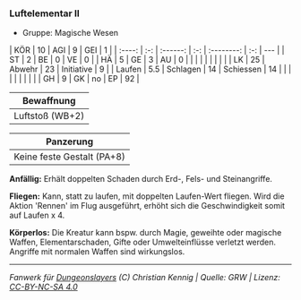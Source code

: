 ### Luftelementar II

- Gruppe: Magische Wesen

|  KÖR   | 10  |   AGI    |  9  |    GEI     |  1  |
| :----: | :-: | :------: | :-: | :--------: | :-: | --- |
|   ST   |  2  |    BE    |  0  |     VE     |  0  |
|   HÄ   |  5  |    GE    |  3  |     AU     |  0  |
|        |     |          |     |            |     |     |
|   LK   | 25  |  Abwehr  | 23  | Initiative |  9  |
| Laufen | 5.5 | Schlagen | 14  | Schiessen  | 14  |
|        |     |          |     |            |     |     |
|   GH   |  9  |    GK    | no  |     EP     | 92  |

|   Bewaffnung    |
| :-------------: |
| Luftstoß (WB+2) |

|         Panzerung          |
| :------------------------: |
| Keine feste Gestalt (PA+8) |

**Anfällig:** Erhält doppelten Schaden durch Erd-, Fels- und Steinangriffe.

**Fliegen:** Kann, statt zu laufen, mit doppelten Laufen-Wert fliegen. Wird die Aktion 'Rennen' im Flug ausgeführt, erhöht sich die Geschwindigkeit somit auf Laufen x 4.

**Körperlos:** Die Kreatur kann bspw. durch Magie, geweihte oder magische Waffen, Elementarschaden, Gifte oder Umwelteinflüsse verletzt werden. Angriffe mit normalen Waffen sind wirkungslos.

---

_Fanwerk für [Dungeonslayers](https://www.dungeonslayers.net/) (C) Christian Kennig | Quelle: GRW | Lizenz: [CC-BY-NC-SA 4.0](https://creativecommons.org/licenses/by-nc-sa/4.0/deed.de)_
